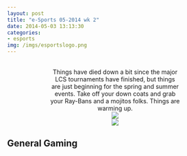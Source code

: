 ```yaml
---
layout: post
title: "e-Sports 05-2014 wk 2"
date: 2014-05-03 13:13:30
categories:
- esports
img: /imgs/esportslogo.png
---
```

<br/>
<div style='text-align:center;margin:0 20%;'>
  Things have died down a bit since the major LCS tournaments have finished, but things are just beginning for the spring and summer events. Take off your down coats and grab your Ray-Bans and a mojitos folks. Things are warming up.
</div>
<div style='text-align:center;'>
  <img src='{{site.base}}/imgs/starcraft_2_logo.jpg'/>
</div> 
<div style='text-align:center;'>
  <img src='{{site.base}}/imgs/LoL_logo.png'/>
</div>

<h2>General Gaming</h2>
